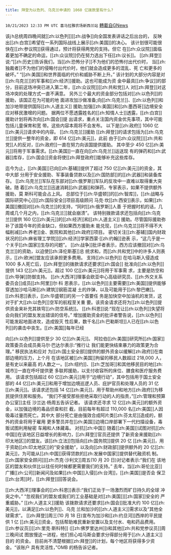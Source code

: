 ```yaml
---
title: 拜登为以色列、乌克兰申请的 1060 亿拨款里有什么?
---
```

`10/21/2023 12:33 PM UTC 喜马拉雅农场新西兰站` [轉載自GNews](https://gnews.org/articles/1863130)

该j h总统周四晚间就[[zh:以色列]][[zh:战争]]向全国发表讲话之后出台的，
 反映出[[zh:白宫]]希望在一系列国际战线上展示[[zh:美国]]的决心。 该计划很可能很快在[[zh:参议院]]获得通过，预计将获得两党的支持。但它 在[[zh:众议院]]面临着更加不确定的命运，[[zh:众议院]]仍在努力选出下任[[zh:议长]]。 [[zh:拜登]]说:“[[zh:历史]]告诉我们，当[[zh:恐怖分子]]不为他们的恐怖付出代价时， 当[[zh:独裁者]]不为他们的侵略付出代价时，他们就会造成更多的混乱、死 亡和更多的破坏。” “[[zh:美国]]和世界面临的代价和威胁不断上升。” 该计划的大部分内容是对[[zh:乌克兰]]的军事和[[zh:经济]]援助。这也可能成为资 金中最具[[zh:争议]]的部分，目前这场冲突已进入第二年，[[zh:众议院]][[zh:共和党]]人 对[[zh:拜登]]对这场冲突的处理方式一直不满意。
 另外三个最大的资金部分包括对[[zh:以色列]]的援助，该国正在为可能的地
 面进攻加沙做准备;向[[zh:乌克兰]]、[[zh:以色列]]和加沙地带提供国际[[zh:人道主义]] 援助;加强[[zh:美国]]和[[zh:墨西哥]]边境安全应对移民激增的问题。
据两位不愿透露姓名的[[zh:知情人士]]透露，[[zh:白宫]]援助计划将再次向[[zh:国会]]提 出请求，重点关注国内资金优先事项，其中可能包括儿童保育和宽 带。这些内容本周将不会发布。
以下是[[zh:政府]] 1060 亿[[zh:美元]]请求中的内容。
[[zh:乌克兰]]援助
 [[zh:拜登]]的请求包括为[[zh:乌克兰]]提供一整年的资金，即 614 亿[[zh:美元]]，此前 由于[[zh:众议院]][[zh:共和党]]人的反对，[[zh:政府]]一直在努力向该国提供援助。
 其中至少 450 亿[[zh:美元]]将用于军事需求。[[zh:美国]]一直在向[[zh:乌克兰]]运送现 有的弹药和[[zh:武器]]库存，[[zh:国会]]资金将使[[zh:拜登政府]]能够补充这些库存。

 迄今为止，[[zh:美国]]已向[[zh:基辅]]提供了超过 750 亿[[zh:美元]]的资金，其中大部 分用于安全援助、军事装备贷款以及[[zh:国防部]]的[[zh:武器]]和装备库存。
 [[zh:乌克兰]]军队在东部对[[zh:俄罗斯]]军队的反攻中一直难以取得重大突破。随 着[[zh:乌克兰]]迅速消耗[[zh:武器]]和弹药，专家表示，如果不提供额外援助，莫 斯科可能会占上风。
 总部位于[[zh:华盛顿]]的[[zh:智库]]，[[zh:战略与国际研究中心]][[zh:国际安全]]项目高级顾问 马克·坎[[zh:西安]]表示，如果[[zh:美国]]撤回对[[zh:乌克兰]]的支持，“同时[[zh:俄罗斯]]人善 于把握时机的话，几周或几个月之内，[[zh:乌克兰]]就会崩溃”。
该特别拨款请求还包括向[[zh:乌克兰]]提供 160 亿[[zh:美元]]的[[zh:经济]]和[[zh:人道主义]] 援助。尽管国际援助弥补了该国今年的资金缺口，但如果西方援助未 能兑现，[[zh:乌克兰]]将不得不大幅削减[[zh:养老]]金、医院和其他[[zh:政府]]项目。 密切关注[[zh:基辅]]国内财政状况的[[zh:麻省理工学院]][[zh:经济]]学家西蒙·[[zh:约翰]]逊表 示，“这几乎是一个关乎[[zh:国家]]生存的问题”。
[[zh:战争]]批评者表示，西方应该撤回对[[zh:乌克兰]]的资助，以迫使[[zh:泽伦斯基]]总
 统求和，而[[zh:共和党]]中的许多人则表示，[[zh:欧洲]]盟友应该承担更多费用。
支持[[zh:以色列]]
 在哈马斯入侵造成 1000 多人死亡后，[[zh:拜登]]的拨款请求还要求[[zh:国会]] 批准向[[zh:以色列]]提供 143 亿[[zh:美元]]。超过 100 亿[[zh:美元]]将用于军事需 求，主要是防空和[[zh:导弹]]防御支持。 [[zh:大西洋]]理事会欧亚中心高级研究员、[[zh:外交关系委员会]]成员[[zh:阿里]]尔·科 恩表示，[[zh:以色列]]主要需要[[zh:美国]]提供能够穿透加沙哈马斯[[zh:建筑]]钢筋混凝
 土的炸弹，以及可能用于[[zh:黎巴嫩]]。[[zh:科恩]]表示，[[zh:华盛顿]]的另一个首要任 务是加快空中加油机的发货，这对于扩大[[zh:以色列]]空军的航程至关重 要。该资金请求还将为[[zh:以色列]]提供资金来补充其铁穹[[zh:防空系统]]。 [[zh:科恩]]说:“现在让[[zh:以色列]]失望将会向我们的盟友发出错误的信号。”
 增加援助资金的批评者警告说，[[zh:以色列]]可能发起地面进攻，造成毁灭 性后果，数千名[[zh:巴勒斯坦]]人已在[[zh:以色列]]的袭击中丧生。[[zh:美国]]每年已经

 向[[zh:以色列]]提供至少 30 亿[[zh:美元]]。 阿拉伯[[zh:美国]]研究所[[zh:国家]]政策委员会成员奥马尔·巴达尔表示:“推行让 我们能更快结束暴力的政策更为合理。”
移民执法和应对
 为[[zh:国土安全部]]提供的额外资金以缓解[[zh:政府]]在南部边境的压力，上个月 在该地区被[[zh:美国]]拘留的移民人数超过 218,000 人，是有史以来最高
 的人数之一。[[zh:纽约]]、[[zh:芝加哥]]和其他移民目的地[[zh:城市]]一直在呼吁提供更 多联邦援助，以支付收容所的床位、膳食和医疗服务费用。 该请求包括超过 60 亿[[zh:美元]]用于“边境行动”，其中包括用于国土安全 部的 44 亿[[zh:美元]]和用于增加边境巡逻人员、庇护官员和处理人员的 31 亿[[zh:美元]]。该请求还包括 14 亿[[zh:美元]]，用于帮助州和地方[[zh:政府]]为移 民提供住房和服务。 “我们不接受那些拒绝采取行动的人的指责，”[[zh:管理和预算办公室]]主任 沙兰达·杨周五告诉记者。
该请求还寻求 12 亿[[zh:美元]]的额外资金，以加强边境的毒品侦查和拦 截，目前每年有超过 110,000 名[[zh:美国]]人因吸毒过量而死亡。其中大 部分死亡是由强效合成阿片类[[zh:芬太尼]]造成的，额外的资金将用于雇用
 更多警员并在[[zh:美国]]边境口岸部署下一代扫描设备，毒贩试图利用秘密 车厢和人体藏毒。
对抗[[zh:中国]]
 随着[[zh:美国]]试图对抗[[zh:中国]]在该地区日益增长的影响力，[[zh:拜登]]官员还提供 了新资金来援助[[zh:印太地区]]的盟友。该[[zh:立法]]包括向[[zh:国务院]]提供 20 亿 [[zh:美元]]，用于资助[[zh:印太地区]]的“安全援助”，以及向[[zh:财政部]]提供额外的 20 亿[[zh:美元]]，为可能从[[zh:中国]]获得贷款的[[zh:发展中国家]]提供替代融资机 制。
 [[zh:国家安全顾问]][[zh:杰克·沙利文]]周五(10 月 20 日)对记者表示:“我们在 该地区的盟友和伙伴比以往任何时候都更需要我们的支持。”
 去年，当[[zh:哥伦比亚]]广播[[zh:公司]]新闻问及如果[[zh:中国]]入侵[[zh:台湾]]，[[zh:美国]]是否会 保卫[[zh:台湾]]时，[[zh:拜登]]回答说会。

 [[zh:大西洋]]理事会的[[zh:科恩]]表示:“我们正处于一场激烈而旷日持久的全球 冲突之中。” “忽视我们的盟友或我们的工业基础是对[[zh:美国]][[zh:国家]]安全的 严重威胁。”
[[zh:人道主义]]援助
 该拨款请求还要求[[zh:国会]]批准大约 100 亿[[zh:美元]]，以满足[[zh:以色列]]、乌克 兰和加沙的[[zh:人道主义]]需求以及“其他全球需求”。
 [[zh:拜登]]周三(10 月 18 日)宣布为加沙和[[zh:约旦河]]西岸的平民提供 1 亿 [[zh:美元]]资金，包括帮助难民重新安置以及支付水、电和药品费用。 [[zh:参议员]][[zh:里克·斯科特]] ([[zh:佛罗里达州]])和其他[[zh:共和党参议员]]周三晚间试 图放慢这一进程，他们担心哈马斯会要求分得部分用于[[zh:人道主义]]目的 的资金。 目前尚不清楚根据[[zh:拜登]]的计划，每个地区将获得多少资金。“该账户 具有灵活性，”OMB 的杨告诉记者。
